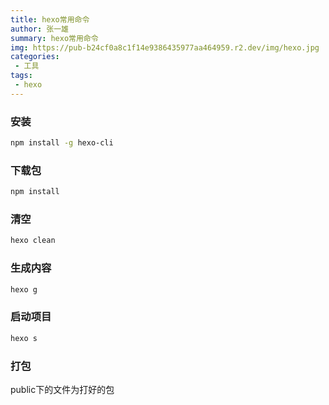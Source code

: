 ```yaml
---
title: hexo常用命令
author: 张一雄
summary: hexo常用命令
img: https://pub-b24cf0a8c1f14e9386435977aa464959.r2.dev/img/hexo.jpg
categories:
 - 工具
tags:
 - hexo
---
```


### 安装

```sh
npm install -g hexo-cli
```

### 下载包

```sh
npm install
```

### 清空

```sh
hexo clean
```

### 生成内容

```sh
hexo g
```

### 启动项目

```sh
hexo s
```

### 打包

public下的文件为打好的包
